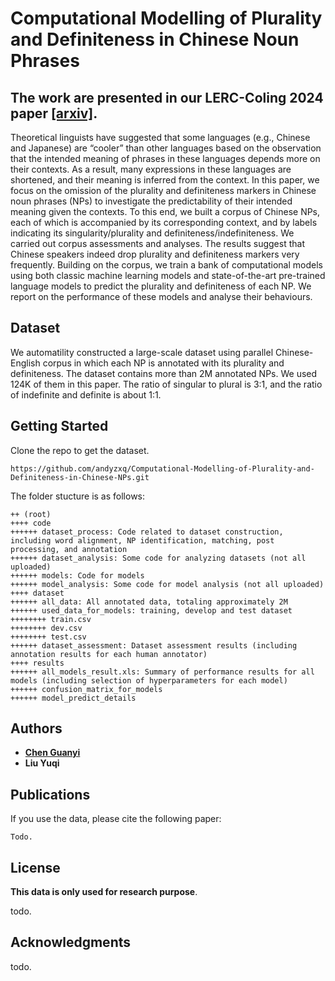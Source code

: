 # Computational Modelling of Plurality and Definiteness in Chinese Noun Phrases

## The work are presented in our LERC-Coling 2024 paper [[arxiv]](http://arxiv.org/abs/2403.04376).

Theoretical linguists have suggested that some languages (e.g., Chinese and Japanese) are “cooler” than other languages based on the observation that the intended meaning of phrases in these languages depends more on their contexts. As a result, many expressions in these languages are shortened, and their meaning is inferred from the context. In this paper, we focus on the omission of the plurality and definiteness markers in Chinese noun phrases (NPs) to investigate the predictability of their intended meaning given the contexts. To this end, we built a corpus of Chinese NPs, each of which is accompanied by its corresponding context, and by labels indicating its singularity/plurality and definiteness/indefiniteness. We carried out corpus assessments and analyses. The results suggest that Chinese speakers indeed drop plurality and definiteness markers very frequently. Building on the corpus, we train a bank of computational models using both classic machine learning models and state-of-the-art pre-trained language models to predict the plurality and definiteness of each NP. We report on the performance of these models and analyse their behaviours.

## Dataset

We automatility constructed a large-scale dataset using parallel Chinese-English corpus in which each NP is annotated with its plurality and definiteness. The dataset contains more than 2M annotated NPs. We used 124K of them in this paper. The ratio of singular to plural is 3:1, and the ratio of indefinite and definite is about 1:1.

## Getting Started

Clone the repo to get the dataset.

```
https://github.com/andyzxq/Computational-Modelling-of-Plurality-and-Definiteness-in-Chinese-NPs.git
```

The folder stucture is as follows:

```
++ (root)
++++ code
++++++ dataset_process: Code related to dataset construction, including word alignment, NP identification, matching, post processing, and annotation
++++++ dataset_analysis: Some code for analyzing datasets (not all uploaded)
++++++ models: Code for models
++++++ model_analysis: Some code for model analysis (not all uploaded)
++++ dataset
++++++ all_data: All annotated data, totaling approximately 2M
++++++ used_data_for_models: training, develop and test dataset
++++++++ train.csv
++++++++ dev.csv
++++++++ test.csv
++++++ dataset_assessment: Dataset assessment results (including annotation results for each human annotator)
++++ results
++++++ all_models_result.xls: Summary of performance results for all models (including selection of hyperparameters for each model)
++++++ confusion_matrix_for_models
++++++ model_predict_details
```

## Authors

* [**Chen Guanyi**](https://a-quei.github.io)
* **Liu Yuqi**

## Publications


If you use the data, please cite the following paper:

```
Todo.
```

## License

**This data is only used for research purpose**. 

todo.

## Acknowledgments

todo.
